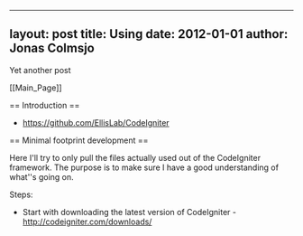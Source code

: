 
---
layout: post
title: Using
date: 2012-01-01
author: Jonas Colmsjo
---

Yet another post





[[Main_Page]]


== Introduction ==

* https://github.com/EllisLab/CodeIgniter


== Minimal footprint development ==

Here I'll try to only pull the files actually used out of the CodeIgniter framework. The purpose is to make sure I have a good understanding of what''s going on.

Steps:
* Start with downloading the latest version of CodeIgniter - http://codeigniter.com/downloads/
